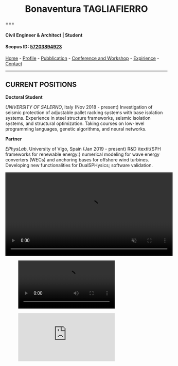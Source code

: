 
#  <center> Bonaventura TAGLIAFIERRO <center> #
===
####  Civil Engineer & Architect | Student 

####  Scopus ID: [57203894923](https://www.scopus.com/authid/detail.uri?authorId=57203894923) ####

[Home](README.md) - [Profile](PAGES/PROFILE/profile.md) - [Pubblication](http://www.google.it) - [Conference and Workshop](http://www.google.it) - [Expirience](http://www.google.it) - [Contact](http://www.google.it) 

___



## CURRENT POSITIONS
**Doctoral Student**

*UNIVERSITY OF SALERNO*, Italy (Nov 2018 - present)
Investigation of seismic protection of adjustable pallet racking systems with base isolation systems. Experience in steel structure frameworks, seismic isolation systems, and structural optimization. Taking courses on low-level programming languages, genetic algorithms, and neural networks.

**Partner** 

*EPhysLab*, University of Vigo, Spain (Jan 2019 - present)
R&D \textit{SPH frameworks for renewable energy:} numerical modeling for wave energy converters (WECs) and anchoring bases for offshore wind turbines. Developing new functionalities for DualSPHysics; software validation.


<video width="520" auto-play="true" loop="loop" muted="muted" plays-inline="true">
  <source src="video/extreme_lat.avi" type="video/avi">
  Your browser does not support the video tag.
</video>
  

<figure class="video_container">
  <video controls="true" allowfullscreen="true">
    <source src="video/CaseDambreak_Thumbnail.mp4" type="video/mp4">
  </video>
</figure>
  
 <figure class="video_container">
  <iframe src="https://youtu.be/enMumwvLAug" frameborder="0" allowfullscreen="false"> </iframe>
</figure>



